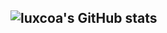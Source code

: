 ## ![luxcoa's GitHub stats](https://github-readme-stats.vercel.app/api?username=luxcoa&show_icons=true&theme=radical)

